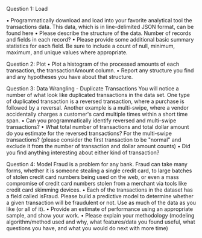 Question 1: Load

•	Programmatically download and load into your favorite analytical tool the transactions data. This data, which is in line-delimited JSON format, can be found here
•	Please describe the structure of the data. Number of records and fields in each record?
•	Please provide some additional basic summary statistics for each field. Be sure to include a count of null, minimum, maximum, and unique values where appropriate.

Question 2: Plot
•	Plot a histogram of the processed amounts of each transaction, the transactionAmount column.
•	Report any structure you find and any hypotheses you have about that structure.

Question 3: Data Wrangling - Duplicate Transactions
You will notice a number of what look like duplicated transactions in the data set. One type of duplicated transaction is a reversed transaction, where a purchase is followed by a reversal. Another example is a multi-swipe, where a vendor accidentally charges a customer's card multiple times within a short time span.
•	Can you programmatically identify reversed and multi-swipe transactions?
•	What total number of transactions and total dollar amount do you estimate for the reversed transactions? For the multi-swipe transactions? (please consider the first transaction to be "normal" and exclude it from the number of transaction and dollar amount counts)
•	Did you find anything interesting about either kind of transaction?

Question 4: Model
Fraud is a problem for any bank. Fraud can take many forms, whether it is someone stealing a single credit card, to large batches of stolen credit card numbers being used on the web, or even a mass compromise of credit card numbers stolen from a merchant via tools like credit card skimming devices.
•	Each of the transactions in the dataset has a field called isFraud. Please build a predictive model to determine whether a given transaction will be fraudulent or not. Use as much of the data as you like (or all of it).
•	Provide an estimate of performance using an appropriate sample, and show your work.
•	Please explain your methodology (modeling algorithm/method used and why, what features/data you found useful, what questions you have, and what you would do next with more time)
